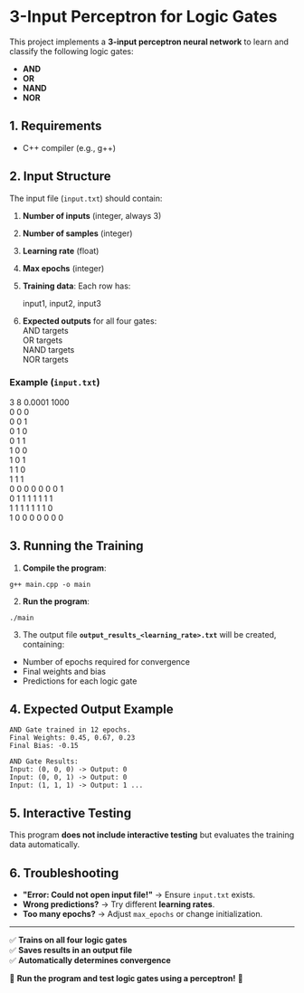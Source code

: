# 3-Input Perceptron for Logic Gates

This project implements a **3-input perceptron neural network** to learn and classify the following logic gates:
- **AND**
- **OR**
- **NAND**
- **NOR**

## 1. Requirements
- C++ compiler (e.g., g++)

## 2. Input Structure
The input file (`input.txt`) should contain:
1. **Number of inputs** (integer, always 3)
2. **Number of samples** (integer)
3. **Learning rate** (float)
4. **Max epochs** (integer)
5. **Training data**: Each row has:  

    input1, input2, input3


6. **Expected outputs** for all four gates:  
AND targets  
OR targets  
NAND targets  
NOR targets 


### Example (`input.txt`)
3 8 0.0001 1000  
0 0 0  
0 0 1  
0 1 0  
0 1 1  
1 0 0  
1 0 1  
1 1 0  
1 1 1  
0 0 0 0 0 0 0 1  
0 1 1 1 1 1 1 1  
1 1 1 1 1 1 1 0  
1 0 0 0 0 0 0 0  


## 3. Running the Training
1. **Compile the program**:  
```
g++ main.cpp -o main
```

2. **Run the program**:
```
./main
```

3. The output file **`output_results_<learning_rate>.txt`** will be created, containing:
- Number of epochs required for convergence
- Final weights and bias
- Predictions for each logic gate

## 4. Expected Output Example
```
AND Gate trained in 12 epochs. 
Final Weights: 0.45, 0.67, 0.23 
Final Bias: -0.15

AND Gate Results: 
Input: (0, 0, 0) -> Output: 0 
Input: (0, 0, 1) -> Output: 0 
Input: (1, 1, 1) -> Output: 1 ...
```
  

## 5. Interactive Testing
This program **does not include interactive testing** but evaluates the training data automatically.

## 6. Troubleshooting
- **"Error: Could not open input file!"** → Ensure `input.txt` exists.
- **Wrong predictions?** → Try different **learning rates**.
- **Too many epochs?** → Adjust `max_epochs` or change initialization.

---
✅ **Trains on all four logic gates**  
✅ **Saves results in an output file**  
✅ **Automatically determines convergence**  

🚀 **Run the program and test logic gates using a perceptron!** 🚀


